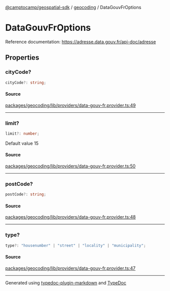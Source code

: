 [@camptocamp/geospatial-sdk](../../index.md) / [geocoding](../index.md) / DataGouvFrOptions

# DataGouvFrOptions

Reference documentation: https://adresse.data.gouv.fr/api-doc/adresse

## Properties

### cityCode?

```ts
cityCode?: string;
```

#### Source

[packages/geocoding/lib/providers/data-gouv-fr.provider.ts:49](https://github.com/jahow/geospatial-sdk/blob/dbfbbb6/packages/geocoding/lib/providers/data-gouv-fr.provider.ts#L49)

***

### limit?

```ts
limit?: number;
```

Default value 15

#### Source

[packages/geocoding/lib/providers/data-gouv-fr.provider.ts:50](https://github.com/jahow/geospatial-sdk/blob/dbfbbb6/packages/geocoding/lib/providers/data-gouv-fr.provider.ts#L50)

***

### postCode?

```ts
postCode?: string;
```

#### Source

[packages/geocoding/lib/providers/data-gouv-fr.provider.ts:48](https://github.com/jahow/geospatial-sdk/blob/dbfbbb6/packages/geocoding/lib/providers/data-gouv-fr.provider.ts#L48)

***

### type?

```ts
type?: "housenumber" | "street" | "locality" | "municipality";
```

#### Source

[packages/geocoding/lib/providers/data-gouv-fr.provider.ts:47](https://github.com/jahow/geospatial-sdk/blob/dbfbbb6/packages/geocoding/lib/providers/data-gouv-fr.provider.ts#L47)

***

Generated using [typedoc-plugin-markdown](https://www.npmjs.com/package/typedoc-plugin-markdown) and [TypeDoc](https://typedoc.org/)
